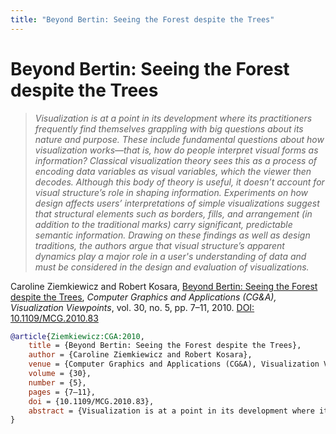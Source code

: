 ```yaml
---
title: "Beyond Bertin: Seeing the Forest despite the Trees"
---
```


# Beyond Bertin: Seeing the Forest despite the Trees

> _Visualization is at a point in its development where its practitioners frequently find themselves grappling with big questions about its nature and purpose. These include fundamental questions about how visualization works—that is, how do people interpret visual forms as information? Classical visualization theory sees this as a process of encoding data variables as visual variables, which the viewer then decodes. Although this body of theory is useful, it doesn’t account for visual structure’s role in shaping information. Experiments on how design affects users’ interpretations of simple visualizations suggest that structural elements such as borders, fills, and arrangement (in addition to the traditional marks) carry significant, predictable semantic information. Drawing on these findings as well as design traditions, the authors argue that visual structure’s apparent dynamics play a major role in a user's understanding of data and must be considered in the design and evaluation of visualizations._

Caroline Ziemkiewicz and Robert Kosara, <a href="https://media.eagereyes.org/papers/2010/Ziemkiewicz-CGA-2010.pdf" target="_blank">Beyond Bertin: Seeing the Forest despite the Trees</a>, _Computer Graphics and Applications (CG&A), Visualization Viewpoints_, vol. 30, no. 5, pp. 7–11, 2010. <a href="https://dx.doi.org/10.1109/MCG.2010.83" target="_new">DOI: 10.1109/MCG.2010.83</a>


```bibtex
@article{Ziemkiewicz:CGA:2010,
	title = {Beyond Bertin: Seeing the Forest despite the Trees},
	author = {Caroline Ziemkiewicz and Robert Kosara},
	venue = {Computer Graphics and Applications (CG&A), Visualization Viewpoints},
	volume = {30},
	number = {5},
	pages = {7–11},
	doi = {10.1109/MCG.2010.83},
	abstract = {Visualization is at a point in its development where its practitioners frequently find themselves grappling with big questions about its nature and purpose. These include fundamental questions about how visualization works—that is, how do people interpret visual forms as information? Classical visualization theory sees this as a process of encoding data variables as visual variables, which the viewer then decodes. Although this body of theory is useful, it doesn’t account for visual structure’s role in shaping information. Experiments on how design affects users’ interpretations of simple visualizations suggest that structural elements such as borders, fills, and arrangement (in addition to the traditional marks) carry significant, predictable semantic information. Drawing on these findings as well as design traditions, the authors argue that visual structure’s apparent dynamics play a major role in a user's understanding of data and must be considered in the design and evaluation of visualizations.},
}
```

